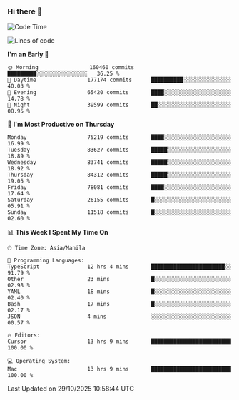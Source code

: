### Hi there 👋

<!--START_SECTION:waka-->
![Code Time](http://img.shields.io/badge/Code%20Time-6%2C428%20hrs%201%20min-blue)

![Lines of code](https://img.shields.io/badge/From%20Hello%20World%20I%27ve%20Written-146.9%20million%20lines%20of%20code-blue)

**I'm an Early 🐤** 

```text
🌞 Morning                160460 commits      █████████░░░░░░░░░░░░░░░░   36.25 % 
🌆 Daytime                177174 commits      ██████████░░░░░░░░░░░░░░░   40.03 % 
🌃 Evening                65420 commits       ████░░░░░░░░░░░░░░░░░░░░░   14.78 % 
🌙 Night                  39599 commits       ██░░░░░░░░░░░░░░░░░░░░░░░   08.95 % 
```
📅 **I'm Most Productive on Thursday** 

```text
Monday                   75219 commits       ████░░░░░░░░░░░░░░░░░░░░░   16.99 % 
Tuesday                  83627 commits       █████░░░░░░░░░░░░░░░░░░░░   18.89 % 
Wednesday                83741 commits       █████░░░░░░░░░░░░░░░░░░░░   18.92 % 
Thursday                 84312 commits       █████░░░░░░░░░░░░░░░░░░░░   19.05 % 
Friday                   78081 commits       ████░░░░░░░░░░░░░░░░░░░░░   17.64 % 
Saturday                 26155 commits       █░░░░░░░░░░░░░░░░░░░░░░░░   05.91 % 
Sunday                   11518 commits       █░░░░░░░░░░░░░░░░░░░░░░░░   02.60 % 
```


📊 **This Week I Spent My Time On** 

```text
🕑︎ Time Zone: Asia/Manila

💬 Programming Languages: 
TypeScript               12 hrs 4 mins       ███████████████████████░░   91.79 % 
Other                    23 mins             █░░░░░░░░░░░░░░░░░░░░░░░░   02.98 % 
YAML                     18 mins             █░░░░░░░░░░░░░░░░░░░░░░░░   02.40 % 
Bash                     17 mins             █░░░░░░░░░░░░░░░░░░░░░░░░   02.17 % 
JSON                     4 mins              ░░░░░░░░░░░░░░░░░░░░░░░░░   00.57 % 

🔥 Editors: 
Cursor                   13 hrs 9 mins       █████████████████████████   100.00 % 

💻 Operating System: 
Mac                      13 hrs 9 mins       █████████████████████████   100.00 % 
```


 Last Updated on 29/10/2025 10:58:44 UTC
<!--END_SECTION:waka-->


<!--
**rad182/rad182** is a ✨ _special_ ✨ repository because its `README.md` (this file) appears on your GitHub profile.

Here are some ideas to get you started:

- 🔭 I’m currently working on ...
- 🌱 I’m currently learning ...
- 👯 I’m looking to collaborate on ...
- 🤔 I’m looking for help with ...
- 💬 Ask me about ...
- 📫 How to reach me: ...
- 😄 Pronouns: ...
- ⚡ Fun fact: ...
-->
